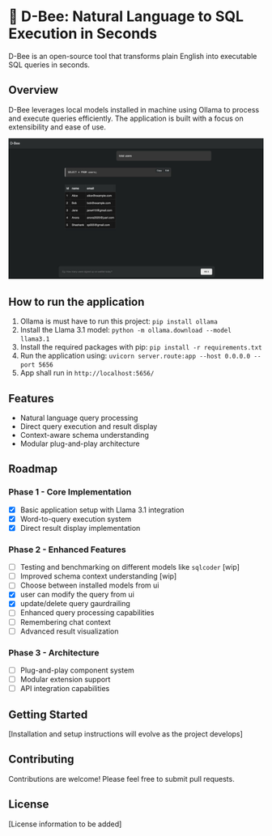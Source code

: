 # 🐝 D-Bee: Natural Language to SQL Execution in Seconds 

D-Bee is an open-source tool that transforms plain English into executable SQL queries in seconds.

## Overview

D-Bee leverages local models installed in machine using Ollama to process and execute queries efficiently. The application is built with a focus on extensibility and ease of use.

![D-Bee in action](images/dbee_demo.jpeg)


## How to run the application

1. Ollama is must have to run this project: `pip install ollama`
2. Install the Llama 3.1 model: `python -m ollama.download --model llama3.1`
3. Install the required packages with pip: `pip install -r requirements.txt`
4. Run the application using: `uvicorn server.route:app --host 0.0.0.0 --port 5656`
5. App shall run in `http://localhost:5656/`

## Features

- Natural language query processing
- Direct query execution and result display
- Context-aware schema understanding
- Modular plug-and-play architecture

## Roadmap

### Phase 1 - Core Implementation
- [x] Basic application setup with Llama 3.1 integration
- [x] Word-to-query execution system
- [x] Direct result display implementation

### Phase 2 - Enhanced Features
- [ ] Testing and benchmarking on different models like `sqlcoder` [wip]
- [ ] Improved schema context understanding [wip]
- [ ] Choose between installed models from ui
- [x] user can modify the query from ui
- [x] update/delete query gaurdrailing
- [ ] Enhanced query processing capabilities
- [ ] Remembering chat context
- [ ] Advanced result visualization

### Phase 3 - Architecture
- [ ] Plug-and-play component system
- [ ] Modular extension support
- [ ] API integration capabilities

## Getting Started

[Installation and setup instructions will evolve as the project develops]

## Contributing

Contributions are welcome! Please feel free to submit pull requests.

## License

[License information to be added]